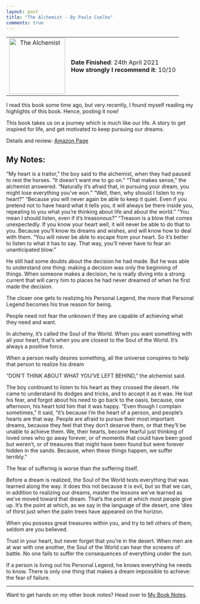 ```yaml
---
layout: post
title: "The Alchemist - By Paulo Coelho"
comments: true
---
```

  
<table>
  <tr>
    <td valign="middle" align="center"><img src="https://i.gr-assets.com/images/S/compressed.photo.goodreads.com/books/1466865542l/18144590._SY475_.jpg" alt="The Alchemist" width="150"/></td>
    <td>
      <b>Date Finished</b>: 24th April 2021 <br> 
      <b>How strongly I recommend it</b>: 10/10
    </td>
  </tr>
</table>

 

I read this book some time ago, but very recently, I found myself reading my highlights of this book. Hence, posting it now!

This book takes us on a journey which is much like our life. A story to get inspired for life, and get motivated to keep pursuing our dreams. 

Details and review: [Amazon Page](https://www.amazon.in/Alchemist-Paulo-Coelho/dp/8172234988)

## My Notes:

“My heart is a traitor,” the boy said to the alchemist, when they had paused to rest the horses. “It doesn’t want me to go on.” “That makes sense,” the alchemist 
answered. “Naturally it’s afraid that, in pursuing your dream, you might lose everything you’ve won.” “Well, then, why should I listen to my heart?” “Because you 
will never again be able to keep it quiet. Even if you pretend not to have heard what it tells you, it will always be there inside you, repeating to you what 
you’re thinking about life and about the world.” “You mean I should listen, even if it’s treasonous?” “Treason is a blow that comes unexpectedly. If you know your 
heart well, it will never be able to do that to you. Because you’ll know its dreams and wishes, and will know how to deal with them. “You will never be able to 
escape from your heart. So it’s better to listen to what it has to say. That way, you’ll never have to fear an unanticipated blow.”

He still had some doubts about the decision he had made. But he was able to understand one thing: making a decision was only the beginning of things. When someone 
makes a decision, he is really diving into a strong current that will carry him to places he had never dreamed of when he first made the decision.

The closer one gets to realizing his Personal Legend, the more that Personal Legend becomes his true reason for being.

People need not fear the unknown if they are capable of achieving what they need and want.

In alchemy, it’s called the Soul of the World. When you want something with all your heart, that’s when you are closest to the Soul of the World. It’s always a 
positive force.

When a person really desires something, all the universe conspires to help that person to realize his dream

“DON’T THINK ABOUT WHAT YOU’VE LEFT BEHIND,” the alchemist said.

The boy continued to listen to his heart as they crossed the desert. He came to understand its dodges and tricks, and to accept it as it was. He lost his fear, 
and forgot about his need to go back to the oasis, because, one afternoon, his heart told him that it was happy. “Even though I complain sometimes,” it said, 
“it’s because I’m the heart of a person, and people’s hearts are that way. People are afraid to pursue their most important dreams, because they feel that they 
don’t deserve them, or that they’ll be unable to achieve them. We, their hearts, become fearful just thinking of loved ones who go away forever, or of moments 
that could have been good but weren’t, or of treasures that might have been found but were forever hidden in the sands. Because, when these things happen, we 
suffer terribly.”

The fear of suffering is worse than the suffering itself.

Before a dream is realized, the Soul of the World tests everything that was learned along the way. It does this not because it is evil, but so that we can, in 
addition to realizing our dreams, master the lessons we’ve learned as we’ve moved toward that dream. That’s the point at which most people give up. It’s the 
point at which, as we say in the language of the desert, one ‘dies of thirst just when the palm trees have appeared on the horizon.

When you possess great treasures within you, and try to tell others of them, seldom are you believed.

Trust in your heart, but never forget that you’re in the desert. When men are at war with one another, the Soul of the World can hear the screams of battle. No 
one fails to suffer the consequences of everything under the sun.

If a person is living out his Personal Legend, he knows everything he needs to know. There is only one thing that makes a dream impossible to achieve: the fear of 
failure.

***

Want to get hands on my other book notes? Head over to [My Book Notes](https://jashrathod.github.io/book-blog/notes/).
